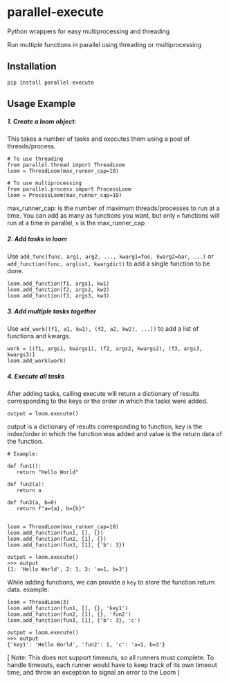# parallel-execute
Python wrappers for easy multiprocessing and threading

Run multiple functions in parallel using threading or multiprocessing

## Installation
```
pip install parallel-execute
```

## Usage Example

##### 1. Create a loom object:
This takes a number of tasks and executes them using a pool of threads/process.


```.env python
# To use threading
from parallel.thread import ThreadLoom
loom = ThreadLoom(max_runner_cap=10)
```

```.env python
# To use multiprocessing
from parallel.process import ProcessLoom
loom = ProcessLoom(max_runner_cap=10)
```

max_runner_cap: is the number of maximum threads/processes to run at a time.
You can add as many as functions you want, but only `n` functions will run at a time in parallel, `n` is the max_runner_cap

##### 2. Add tasks in loom
Use `add_func(func, arg1, arg2, ..., kwarg1=foo, kwarg2=bar, ...)` or `add_function(func, arglist, kwargdict)` to add a single function to be done.
```.env python
loom.add_function(f1, args1, kw1)
loom.add_function(f2, args2, kw2)
loom.add_function(f3, args3, kw3)
```
##### 3. Add multiple tasks together
Use `add_work([f1, a1, kw1), (f2, a2, kw2), ...])` to add a list of functions and kwargs.
```.env python
work = [(f1, args1, kwargs1), (f2, args2, kwargs2), (f3, args3, kwargs3)]
loom.add_work(work)
```
##### 4. Execute all tasks
After adding tasks, calling execute will return a dictionary of results corresponding to the 
keys or the order in which the tasks were added.
```
output = loom.execute()
```
output is a dictionary of results corresponding to function, key is the index/order in which the function was added and value is the return data of the function.

```
# Example:

def fun1():
   return "Hello World"
  
def fun2(a):
   return a

def fun3(a, b=0)
   return f"a={a}, b={b}"


loom = ThreadLoom(max_runner_cap=10)
loom.add_function(fun1, [], {})
loom.add_function(fun2, [1], {})
loom.add_function(fun3, [1], {'b': 3})

output = loom.execute()
>>> output
{1: 'Hello World', 2: 1, 3: 'a=1, b=3'}

```
While adding functions, we can provide a `key` to store the function return data.
example:
```
loom = ThreadLoom(3)
loom.add_function(fun1, [], {}, 'key1')
loom.add_function(fun2, [1], {}, 'fun2')
loom.add_function(fun3, [1], {'b': 3}, 'c')

output = loom.execute()
>>> output
{'key1': 'Hello World', 'fun2': 1, 'c': 'a=1, b=3'}
```

[ Note: This does not support timeouts, so all runners must complete. To handle timeouts, each runner would have to keep track of its own timeout time, and throw an exception to signal an error to the Loom ]

